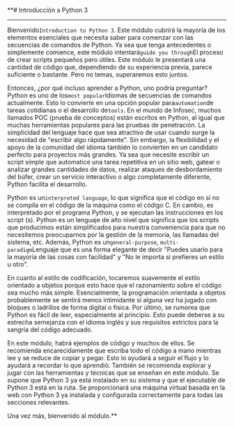 **# Introducción a Python 3

---

Bienvenido`Introduction to Python 3`. Este módulo cubrirá la mayoría de los elementos esenciales que necesita saber para comenzar con las secuencias de comandos de Python. Ya sea que tenga antecedentes o simplemente comience, este módulo intentará`guide you through`El proceso de crear scripts pequeños pero útiles. Este módulo le presentará una cantidad de código que, dependiendo de su experiencia previa, parece suficiente o bastante. Pero no temas, superaremos esto juntos.

Entonces, ¿por qué incluso aprender a Python, uno podría preguntar? Python es uno de los`most popular`Idiomas de secuencias de comandos actualmente. Esto lo convierte en una opción popular para`automation`de tareas cotidianas o el desarrollo de`tools`. En el mundo de Infosec, muchos llamados POC (prueba de conceptos) están escritos en Python, al igual que muchas herramientas populares para las pruebas de penetración. La simplicidad del lenguaje hace que sea atractivo de usar cuando surge la necesidad de "escribir algo rápidamente". Sin embargo, la flexibilidad y el apoyo de la comunidad del idioma también lo convierten en un candidato perfecto para proyectos más grandes. Ya sea que necesite escribir un script simple que automatice una tarea repetitiva en un sitio web, gatear o analizar grandes cantidades de datos, realizar ataques de desbordamiento del búfer, crear un servicio interactivo o algo completamente diferente, Python facilita el desarrollo.

Python es un`interpreted language`, lo que significa que el código en sí no se compila en el código de la máquina como el código C. En cambio, es interpretado por el programa Python, y se ejecutan las instrucciones en los script (s). Python es un lenguaje de alto nivel que significa que los scripts que producimos están simplificados para nuestra conveniencia para que no necesitemos preocuparnos por la gestión de la memoria, las llamadas del sistema, etc. Además, Python es un`general-purpose`, `multi-paradigm`Lenguaje que es una forma elegante de decir "Puedes usarlo para la mayoría de las cosas con facilidad" y "No le importa si prefieres un estilo u otro".

En cuanto al estilo de codificación, tocaremos suavemente el estilo orientado a objetos porque esto hace que el razonamiento sobre el código sea mucho más simple. Esencialmente, la programación orientada a objetos probablemente se sentirá menos intimidante si alguna vez ha jugado con bloques o ladrillos de forma digital o física. Por último, se rumorea que Python es fácil de leer, especialmente al principio. Esto puede deberse a su estrecha semejanza con el idioma inglés y sus requisitos estrictos para la sangría del código adecuado.

En este módulo, habrá ejemplos de código y muchos de ellos. Se recomienda encarecidamente que escriba todo el código a mano mientras lee y se reduce de copiar y pegar. Esto lo ayudará a seguir el flujo y lo ayudará a recordar lo que aprendió. También se recomienda explorar y jugar con las herramientas y técnicas que se enseñan en este módulo. Se supone que Python 3 ya está instalado en su sistema y que el ejecutable de Python 3 está en la ruta. Se proporcionará una máquina virtual basada en la web con Python 3 ya instalada y configurada correctamente para todas las secciones relevantes.

Una vez más, bienvenido al módulo.**